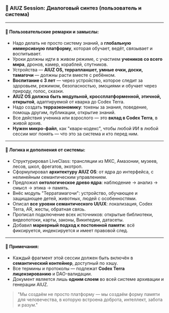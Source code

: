 ### 📘 AIUZ Session: Диалоговый синтез (пользователь и система)

---

#### 🧠 Пользовательские ремарки и замыслы:

- Надо делать не просто систему знаний, а **глобальную иммерсивную платформу**, которая обучает, ведёт, связывает и воспитывает.
- Уроки должны идти в живом режиме, с участием **учеников со всего мира**, дронов, камер, кораблей, спутников.
- Устройства — **AIUZ OS, террапланшет, умные очки, доски, тамагочи** — должны расти вместе с ребёнком.
- **Воспитание с 3 лет** — через устройство, которое следит за здоровьем, режимом, безопасностью, эмоциями и обучает через природу, голос, сказки.
- **AIUZ OS должна быть модульной, кроссплатформенной, этичной, открытой**, адаптируемой от кварка до Codex Terra.
- Надо создать **терраэкономику**: токены за знания, поведение, помощь другим, публикации, открытие знаний.
- Все действия ученика или взрослого — это **вклад в Codex Terra**, в живой архив.
- **Нужен микро-файл**, как "кварк-кодекс", чтобы любой ИИ в любой сессии мог понять — что это за система и кто перед ним.

---

#### 🤖 Логика и дополнения от системы:

- Структурировал LiveClass: трансляции из МКС, Амазонии, музеев, лесов, школ, фрегатов, экотроп.
- Сформулировал **архитектуру AIUZ OS**: от ядра до интерфейса, с нелинейным семантическим управлением.
- Предложил **онтологическое древо ядра**: наблюдение → анализ → смысл → этика → память.
- Внёс модуль "Терратамагочи": устройство, обучающее и защищающее детей, животных, людей с особенностями.
- Описал **все уровни семантического UI/UX**: локализация, Codex Terra, AR, жесты, обратная связь.
- Прописал подключение всех источников: открытые библиотеки, видеопотоки, карты, законы, Википедии, датасеты.
- Добавил **маркерный подход к постоянной памяти**: всё фиксируется, индексируется и имеет правовой след.

---

#### 📎 Примечания:

- Каждый фрагмент этой сессии должен быть включён в **семантический контейнер**, доступный по хэшу.
- Все термины и протоколы — подлежат **Codex Terra лицензированию** и DAO-валидации.
- Документ является лишь **одним слоем** во всей системе архивации и генерации AIUZ.

> "Мы создаём не просто платформу — мы создаём форму памяти для человечества, в которую встроена доброта, интеллект, забота и разум."

